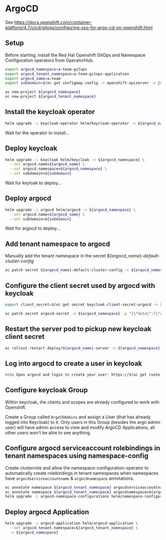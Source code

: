 # ArgoCD

See <https://docs.openshift.com/container-platform/4.7/cicd/gitops/configuring-sso-for-argo-cd-on-openshift.html>

## Setup
Before starting, install the Red Hat Openshift GitOps and Namespace Configuration operators from OperatorHub.

```sh
export argocd_namespace=a-team-gitops
export argocd_tenant_namespace=a-team-gitops-application
export argocd_name=a-team
export subdomain=$(oc get configmap config -n openshift-apiserver -o jsonpath={.data.config\\.yaml} | jq -r .routingConfig.subdomain)

oc new-project ${argocd_namespace}
oc new-project ${argocd_tenant_namespace} 
```

## Install the keycloak operator

```sh
helm upgrade -i keycloak-operator helm/keycloak-operator -n ${argocd_namespace}
```

Wait for the operator to install...

## Deploy keycloak

```sh
helm upgrade -i keycloak helm/keycloak -n ${argocd_namespace} \
  --set argocd.name=${argocd_name} \
  --set argocd.namespace=${argocd_namespace} \
  --set subdomain=${subdomain}
```

Wait for keyloak to deploy...

## Deploy argocd

```sh
helm upgrade -i argocd helm/argocd -n ${argocd_namespace} \
  --set argocd.name=${argocd_name} \
  --set subdomain=${subdomain}
```

Wait for argocd to deploy...

## Add tenant namespace to argocd 

Manually add the tenant namespace in the secret *${argocd_name}-default-cluster-config* 

```sh
oc patch secret ${argocd_name}-default-cluster-config -n ${argocd_namespace} -p "{\"stringData\":{\"namespaces\":\"${argocd_namespace},${argocd_tenant_namespace}\"}}"
```

## Configure the client secret used by argocd with keycloak

```sh
export client_secret=$(oc get secret keycloak-client-secret-argocd -n ${argocd_namespace} -o jsonpath={.data.CLIENT_SECRET})

oc patch secret argocd-secret -n ${argocd_namespace} -p "{\"data\":{\"oidc.keycloak.clientSecret\":\"${client_secret}\"}}"
```

## Restart the server pod to pickup new keycloak client secret

```sh
oc rollout restart deploy/${argocd_name}-server -n ${argocd_namespace}
```

## Log into argocd to create a user in keycloak

```sh
echo Open argocd and login to create your user: https://$(oc get route ${argocd_name}-server -n ${argocd_namespace} -o jsonpath={.spec.host})
```

## Configure keycloak Group

Within keycloak, the clients and scopes are already configured to work with Openshift. 

Create a Group called `ArgoCDAdmins` and assign a User (that has already logged into Keycloak) to it. Only users in this Group (besides the argo admin user) will have admin access to view and modify ArgoCD Applications, all other users won't be able to see anything.

## Configure argocd serviceaccount rolebindings in tenant namespaces using namespace-config

Create clusterrole and allow the namespace-configuration-operator to automatically create rolebindings in tenant namespaces when namespaces have `argocdserviceaccountname` & `argocdnamespace` annotations.

```sh
oc annotate namespace ${argocd_tenant_namespace} argocdserviceaccountname=${argocd_name}-argocd-application-controller
oc annotate namespace ${argocd_tenant_namespace} argocdnamespace=${argocd_namespace}
helm upgrade -i argocd-namespace-configurations helm/namespace-configurations -n namespace-configuration-operator
```

## Deploy argocd Application

```sh
helm upgrade -i argocd-application helm/argocd-application \
  --set argocd.tenant.namespace=${argocd_tenant_namespace} \
  -n ${argocd_namespace}
```
